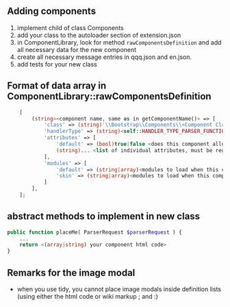 ## Adding components
1. implement child of class Components
2. add your class to the autoloader section of extension.json
3. in ComponentLibrary, look for method `rawComponentsDefinition` and add all necessary data
    for the new component
4. create all necessary message entries in qqq.json and en.json.
5. add tests for your new class
    
## Format of data array in ComponentLibrary::rawComponentsDefinition
```php
    [
        (string><component name, same as in getComponentName()> => [
            'class' => (string)'\\Bootstrap\\Components\\<Component Class>',
            'handlerType' => (string)<self::HANDLER_TYPE_PARSER_FUNCTION or self::HANDLER_TYPE_TAG_EXTENSION>,
            'attributes' => [
                'default' => (bool)true|false <does this component allow the default attributes>
                (string)... <list of individual attributes, must be registered in AttributeManager> 
            ],
            'modules' => [
                'default' => (string|array)<modules to load when this component is parsed>
                'skin' => (string|array)<modules to load when this component is parsed and "skin" is active>
            ]
        ],
    ];
```
## abstract methods to implement in new class
```php
public function placeMe( ParserRequest $parserRequest ) {
    ...
    return <(array|string) your component html code>
}
```

## Remarks for the image modal
* when you use tidy, you cannot place image modals inside definition lists (using either the html code or wiki markup ; and :)